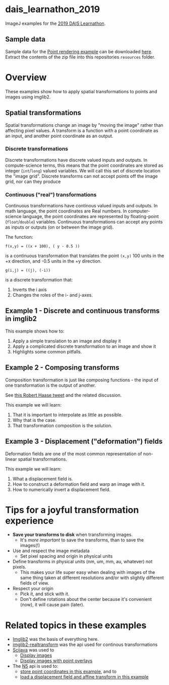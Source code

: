 # dais_learnathon_2019
ImageJ examples for the [2019 DAIS Learnathon](https://imagej.net/2019-06_-_DAIS_learnathon).

## Sample data

Sample data for the [Point rendering example](https://github.com/bogovicj/dais_learnathon_2019/blob/master/src/main/java/net/imglib2/examples/PointRenderingExample.java) can be downloaded [here](https://ndownloader.figshare.com/files/15516080?private_link=3780c3a7f7106d647104).  Extract the contents of the zip file into this repositories `resources` folder.

# Overview

These examples show how to apply spatial transformations 
to points and images using imglib2.

## Spatial transformations

Spatial transformations change an image by "moving the image" rather
than affecting pixel values.  A transform is a function with a point
coordinate as an input, and another point coordinate as an output.

### Discrete transformations

Discrete transformations have discrete valued inputs and outputs. 
In compute-science terms, this means that the point coordinates 
are stored as integer (`int`/`long`) valued variables.
We will call this set of discrete location the "image grid".
Discrete transforms can not accept points off the image grid, 
nor can they produce 

### Continuous ("real") transformations

Continuous transformations have continous valued inputs and outputs.
In math language, the point coordinates are Real numbers.
In computer-science language, the point coordinates are represented by
floating-point (`float`/`double`) variables. Continuous transformations
can accept any points as inputs or outputs (on or between the image grid).

The function:

`f(x,y) = ((x + 100), ( y - 0.5 ))`

is a continuous transformation that translates the point `(x,y)` 100 units in the +x
direction, and -0.5 units in the +y direction.

`g(i,j) = ((j), (-i))`

is a discrete transformation that: 
1) Inverts the i axis 
2) Changes the roles of the i- and j-axes.


## Example 1 - Discrete and continuous transforms in imglib2

This example shows how to:
1) Apply a simple translation to an image and display it
2) Apply a complicated discrete transformation to an image and show it
3) Highlights some common pitfalls.
 

## Example 2 - Composing transforms

Composition transformation is just like composing functions - the input of one transformation is
the output of another.

See [this Robert Haase tweet](https://twitter.com/haesleinhuepf/status/1088546103866388481) and the related discussion.

This example we will learn:
1) That it is important to interpolate as little as possible.
2) Why that is the case.
3) That transformation composition is the solution.

## Example 3 - Displacement ("deformation") fields
Deformation fields are one of the most common representation of non-linear spatial transformations.

This example we will learn:
1) What a displacement field is.
2) How to construct a deformation field and warp an image with it.
3) How to numerically invert a displacement field.

# Tips for a joyful transformation experience

* **Save your transforms to disk** when transforming images.
   * It's *more important* to save the transforms, than to save the images(!)
* Use and respect the image metadata
    * Set pixel spacing and origin in physical units
* Define transforms in physical units (nm, um, mm, au, whatever) not pixels.
   * This makes your life super easy when dealing with images of the same thing taken at different resolutions
   and/or with slightly different fields of view.  
* Respect your origin
   * Pick it, and stick with it.
   * Don't define rotations about the center because it's convenient (now), it will cause pain (later).


# Related topics in these examples

* [Imglib2](https://imagej.net/ImgLib2) was the basis of everything here.
* [imglib2-realtransform](https://github.com/imglib/imglib2-realtransform) was the api used for continous transformations
* [Scijava](https://imagej.net/SciJava_Common) was used to 
   * [Display images](https://github.com/bogovicj/dais_learnathon_2019/blob/master/src/main/java/net/imglib2/examples/Ex01_TranformPointsAndImages.java#L63)
   * [Display images with point overlays](https://github.com/bogovicj/dais_learnathon_2019/blob/master/src/main/java/net/imglib2/examples/Helpers.java#L25-L31)
* The [N5](https://github.com/saalfeldlab/n5) api is used to:
   * [store point coordinates in this example](https://github.com/bogovicj/dais_learnathon_2019/blob/master/src/main/java/org/janelia/saalfeldlab/n5examples/PointsToN5.java), and to 
   * [load a displacement field and affine transform in this example](https://github.com/bogovicj/dais_learnathon_2019/blob/master/src/main/java/net/imglib2/examples/PointRenderingExample.java)

